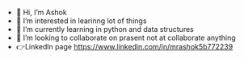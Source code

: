 - 👋 Hi, I’m Ashok
- 👀 I’m interested in learinng lot of things
- 🌱 I’m currently learning in python and data structures
- 💞️ I’m looking to collaborate on prasent not at collaborate anything
- 👉Linkedln page
https://www.linkedin.com/in/mrashok5b772239
 
